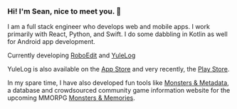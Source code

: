 ### Hi! I'm Sean, nice to meet you. 👋

I am a full stack engineer who develops web and mobile apps. I work primarily with React, Python, and Swift. I do some dabbling in Kotlin as well for Android app development.

Currently developing [RoboEdit](https://roboedit.app) and [YuleLog](https://yulelog.com)

YuleLog is also available on the [App Store](https://apps.apple.com/us/app/yulelog/id1493430055) and very recently, the [Play Store](https://play.google.com/store/apps/details?id=com.yulelog.yulelog_android&hl=en_US).

In my spare time, I have also developed fun tools like [Monsters & Metadata](https://monstersandmetadata.com), a database and crowdsourced community game information website for the upcoming MMORPG [Monsters & Memories](https://monstersandmemories.com/).

